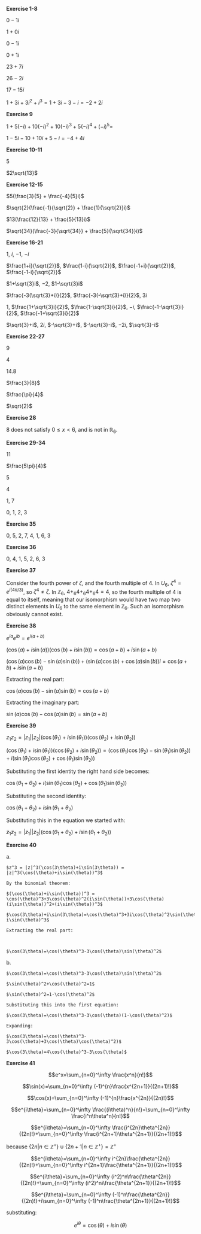 **Exercise 1-8**

$0-1i$

$1+0i$

$0-1i$

$0+1i$

$23+7i$

$26-2i$

$17-15i$

$1+3i+3i^2+i^3 = 1+3i-3-i = -2+2i$



**Exercise 9**

$1+5(-i)+10(-i)^2+10(-i)^3+5(-i)^4+(-i)^5 =$

$1-5i-10+10i+5-i = -4+4i$



**Exercise 10-11**

$5$

$2\sqrt{13}$



**Exercise 12-15**

$5(\frac{3}{5} + \frac{-4}{5}i)$

$\sqrt{2}(\frac{-1}{\sqrt{2}} + \frac{1}{\sqrt{2}}i)$

$13(\frac{12}{13} + \frac{5}{13}i)$

$\sqrt{34}(\frac{-3}{\sqrt{34}} + \frac{5}{\sqrt{34}}i)$



**Exercise 16-21**

$1$, $i$, $-1$, $-i$

$\frac{1+i}{\sqrt{2}}$, $\frac{1-i}{\sqrt{2}}$, $\frac{-1+i}{\sqrt{2}}$, $\frac{-1-i}{\sqrt{2}}$

$1+\sqrt{3}i$, $-2$, $1-\sqrt{3}i$

$\frac{-3(\sqrt{3}+i)}{2}$, $\frac{-3(-\sqrt{3}+i)}{2}$, $3i$

$1$, $\frac{1+\sqrt{3}i}{2}$, $\frac{1-\sqrt{3}i}{2}$, $-i$, $\frac{-1-\sqrt{3}i}{2}$, $\frac{-1+\sqrt{3}i}{2}$

$\sqrt{3}+i$, $2i$, $-\sqrt{3}+i$, $-\sqrt{3}-i$, $-2i$, $\sqrt{3}-i$



**Exercise 22-27**

$9$

$4$

$14.8$

$\frac{3}{8}$

$\frac{\pi}{4}$

$\sqrt{2}$



**Exercise 28**

$8$ does not satisfy $0 \leq x \lt 6$, and is not in $\mathbb{R}_6$.



**Exercise 29-34**

$11$

$\frac{5\pi}{4}$

$5$

$4$

$1$, $7$

$0$, $1$, $2$, $3$



**Exercise 35**

0, 5, 2, 7, 4, 1, 6, 3



**Exercise 36**

0, 4, 1, 5, 2, 6, 3



**Exercise 37**

Consider the fourth power of $\zeta$, and the fourth multiple of $4$. In $U_6$, $\zeta^4 = e^{i(4\pi/3)}$, so $\zeta^4 \neq \zeta$. In $\mathbb{Z}_6$, $4 +_6 4 +_6 4 +_6 4 = 4$, so the fourth multiple of $4$ is equal to itself, meaning that our isomorphism would have two map two distinct elements in $U_6$ to the same element in $\mathbb{Z}_6$. Such an isomorphism obviously cannot exist.



**Exercise 38**

$e^{ia}e^{ib} = e^{i(a+b)}$

$(\cos(a) + i\sin(a))(\cos(b) + i\sin(b))= \cos(a+b) + i\sin(a+b)$

$(\cos(a)\cos(b) - \sin(a)\sin(b)) + (\sin(a)\cos(b) + \cos(a)\sin(b))i= \cos(a+b) + i\sin(a+b)$

Extracting the real part:

$\cos(a)\cos(b) - \sin(a)\sin(b) = \cos(a+b)$

Extracting the imaginary part:

$\sin(a)\cos(b) - \cos(a)\sin(b) = \sin(a+b)$



**Exercise 39**

$z_1z_2=|z_1||z_2|(\cos(\theta_1)+i\sin(\theta_1))(\cos(\theta_2)+i\sin(\theta_2))$

$(\cos(\theta_1)+i\sin(\theta_1))(\cos(\theta_2)+i\sin(\theta_2)) = (\cos(\theta_1)\cos(\theta_2)-\sin(\theta_1)\sin(\theta_2))+i(\sin(\theta_1)\cos(\theta_2)+\cos(\theta_1)\sin(\theta_2))$

Substituting the first identity the right hand side becomes:

$\cos(\theta_1+\theta_2)+i(\sin(\theta_1)\cos(\theta_2)+\cos(\theta_1)\sin(\theta_2))$

Substituting the second identity:

$\cos(\theta_1+\theta_2)+i\sin(\theta_1+\theta_2)$



Substituting this in the equation we started with:

$z_1z_2=|z_1||z_2|(\cos(\theta_1+\theta_2)+i\sin(\theta_1+\theta_2))$



**Exercise 40**



a.

	$z^3 = |z|^3(\cos(3\theta)+i\sin(3\theta)) = |z|^3(\cos(\theta)+i\sin(\theta))^3$

	By the binomial theorem:

	$(\cos(\theta)+i\sin(\theta))^3 = \cos(\theta)^3+3\cos(\theta)^2(i\sin(\theta))+3\cos(\theta)(i\sin(\theta))^2+(i\sin(\theta))^3$

	$\cos(3\theta)+i\sin(3\theta)=\cos(\theta)^3+3i\cos(\theta)^2\sin(\theta)-3\cos(\theta)\sin(\theta)^2-i\sin(\theta)^3$

	Extracting the real part:

	

	$\cos(3\theta)=\cos(\theta)^3-3\cos(\theta)\sin(\theta)^2$

b.

	$\cos(3\theta)=\cos(\theta)^3-3\cos(\theta)\sin(\theta)^2$

	$\sin(\theta)^2+\cos(\theta)^2=1$

	$\sin(\theta)^2=1-\cos(\theta)^2$

	Substituting this into the first equation:

	$\cos(3\theta)=\cos(\theta)^3-3\cos(\theta)(1-\cos(\theta)^2)$

	Expanding:

	$\cos(3\theta)=\cos(\theta)^3-3\cos(\theta)+3\cos(\theta)\cos(\theta)^2)$

	$\cos(3\theta)=4\cos(\theta)^3-3\cos(\theta)$



**Exercise 41**



$$e^x=\sum_{n=0}^\infty \frac{x^n}{n!}$$

$$\sin(x)=\sum_{n=0}^\infty (-1)^{n}\frac{x^{2n+1}}{(2n+1)!}$$

$$\cos(x)=\sum_{n=0}^\infty (-1)^{n}\frac{x^{2n}}{(2n)!}$$

$$e^{i\theta}=\sum_{n=0}^\infty \frac{(i\theta)^n}{n!}=\sum_{n=0}^\infty \frac{i^n\theta^n}{n!}$$

$$e^{i\theta}=\sum_{n=0}^\infty \frac{i^{2n}\theta^{2n}}{(2n)!}+\sum_{n=0}^\infty \frac{i^{2n+1}\theta^{2n+1}}{(2n+1)!}$$

because $\{2n | n\in\mathbb{Z}^+\}\cup\{2n+1 | n\in\mathbb{Z}^+\}=\mathbb{Z}^+$

$$e^{i\theta}=\sum_{n=0}^\infty i^{2n}\frac{\theta^{2n}}{(2n)!}+\sum_{n=0}^\infty i^{2n+1}\frac{\theta^{2n+1}}{(2n+1)!}$$

$$e^{i\theta}=\sum_{n=0}^\infty (i^2)^n\frac{\theta^{2n}}{(2n)!}+\sum_{n=0}^\infty (i^2)^ni\frac{\theta^{2n+1}}{(2n+1)!}$$

$$e^{i\theta}=\sum_{n=0}^\infty (-1)^n\frac{\theta^{2n}}{(2n)!}+i\sum_{n=0}^\infty (-1)^n\frac{\theta^{2n+1}}{(2n+1)!}$$

substituting:

$$e^{i\theta}=\cos(\theta)+i\sin(\theta)$$

